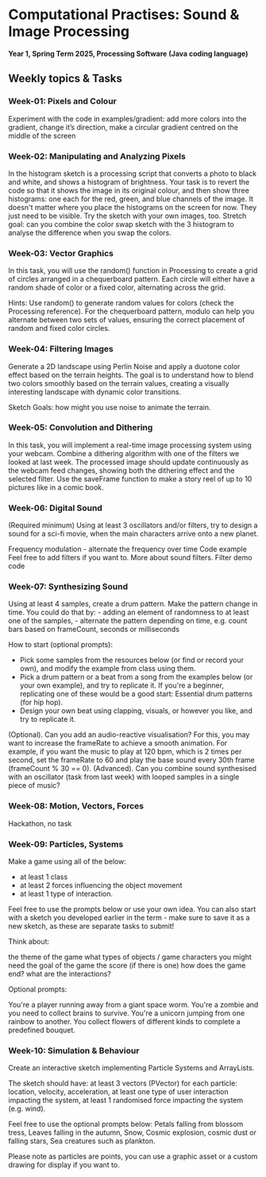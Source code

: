 <h1>Computational Practises: Sound & Image Processing</h1>

**Year 1, Spring Term 2025, Processing Software (Java coding language)**

<h2>Weekly topics & Tasks</h2>

<h3>Week-01: Pixels and Colour</h3>

Experiment with the code in examples/gradient: add more colors into the gradient, change it’s direction, make a circular gradient centred on the middle of the screen

<h3>Week-02: Manipulating and Analyzing Pixels</h3>

In the histogram sketch is a processing script that converts a photo to black and white, and shows a histogram of brightness. Your task is to revert the code so that it shows the image in its original colour, and then show three histograms: one each for the red, green, and blue channels of the image.
It doesn't matter where you place the histograms on the screen for now. They just need to be visible. Try the sketch with your own images, too.
Stretch goal: can you combine the color swap sketch with the 3 histogram to analyse the difference when you swap the colors.

<h3>Week-03: Vector Graphics</h3>

In this task, you will use the random() function in Processing to create a grid of circles arranged in a chequerboard pattern. Each circle will either have a random shade of color or a fixed color, alternating across the grid.

Hints: Use random() to generate random values for colors (check the Processing reference). For the chequerboard pattern, modulo can help you alternate between two sets of values, ensuring the correct placement of random and fixed color circles.

<h3>Week-04: Filtering Images</h3>

Generate a 2D landscape using Perlin Noise and apply a duotone color effect based on the terrain heights. The goal is to understand how to blend two colors smoothly based on the terrain values, creating a visually interesting landscape with dynamic color transitions.

Sketch Goals: how might you use noise to animate the terrain.

<h3>Week-05: Convolution and Dithering</h3>

In this task, you will implement a real-time image processing system using your webcam. Combine a dithering algorithm with one of the filters we looked at last week. The processed image should update continuously as the webcam feed changes, showing both the dithering effect and the selected filter. Use the saveFrame function to make a story reel of up to 10 pictures like in a comic book.

<h3>Week-06: Digital Sound</h3>

(Required minimum) Using at least 3 oscillators and/or filters, try to design a sound for a sci-fi movie, when the main characters arrive onto a new planet.

Frequency modulation - alternate the frequency over time
Code example
Feel free to add filters if you want to.
More about sound filters.
Filter demo code

<h3>Week-07: Synthesizing Sound</h3>

Using at least 4 samples, create a drum pattern. Make the pattern change in time. You could do that by:
    - adding an element of randomness to at least one of the samples,
    - alternate the pattern depending on time, e.g. count bars based on frameCount, seconds or milliseconds

How to start (optional prompts):

- Pick some samples from the resources below (or find or record your own), and modify the example from class using them.
- Pick a drum pattern or a beat from a song from the examples below (or your own example), and try to replicate it. If you're a beginner, replicating one of these would be a good start: Essential drum patterns (for hip hop).
- Design your own beat using clapping, visuals, or however you like, and try to replicate it.

(Optional). Can you add an audio-reactive visualisation? For this, you may want to increase the frameRate to achieve a smooth animation. For example, if you want the music to play at 120 bpm, which is 2 times per second, set the frameRate to 60 and play the base sound every 30th frame (frameCount % 30 == 0).
(Advanced). Can you combine sound synthesised with an oscillator (task from last week) with looped samples in a single piece of music?

<h3>Week-08: Motion, Vectors, Forces</h3>

Hackathon, no task 

<h3>Week-09: Particles, Systems</h3>

Make a game using all of the below:
- at least 1 class
- at least 2 forces influencing the object movement
- at least 1 type of interaction.

Feel free to use the prompts below or use your own idea. You can also start with a sketch you developed earlier in the term - make sure to save it as a new sketch, as these are separate tasks to submit!

Think about:

the theme of the game
what types of objects / game characters you might need
the goal of the game
the score (if there is one)
how does the game end?
what are the interactions?

Optional prompts:

You're a player running away from a giant space worm.
You're a zombie and you need to collect brains to survive.
You're a unicorn jumping from one rainbow to another.
You collect flowers of different kinds to complete a predefined bouquet.

<h3>Week-10: Simulation & Behaviour</h3>

Create an interactive sketch implementing Particle Systems and ArrayLists.

The sketch should have:
at least 3 vectors (PVector) for each particle: location, velocity, acceleration,
at least one type of user interaction impacting the system,
at least 1 randomised force impacting the system (e.g. wind).

Feel free to use the optional prompts below:
Petals falling from blossom tress,
Leaves falling in the autumn,
Snow,
Cosmic explosion, cosmic dust or falling stars,
Sea creatures such as plankton.

Please note as particles are points, you can use a graphic asset or a custom drawing for display if you want to.






